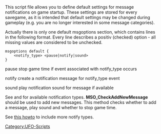 This script file allows you to define default settings for message
notifications on game startup. These settings are stored for every
savegame, as it is intended that default settings may be changed during
gameplay (e.g. you are no longer interested in some message categories).

Actually there is only one default msgoptions section, which contains
lines in the following format. Every line describes a positiv (checked)
option - all missing values are considered to be unchecked.

    msgoptions default {
        <notify_type> <pause|notify|sound>
    }

pause
stop game time if event associated with notify_type occurs

notify
create a notification message for notify_type event

sound
play notification sound for message if available

See and for available notification types. **MSO_CheckAddNewMessage**
should be used to add new messages. This method checks whether to add a
message, play sound and whether to stop game time.

See [this howto](Include_new_notify_types "wikilink") to include more
notify types.

[Category:UFO-Scripts](Category:UFO-Scripts "wikilink")